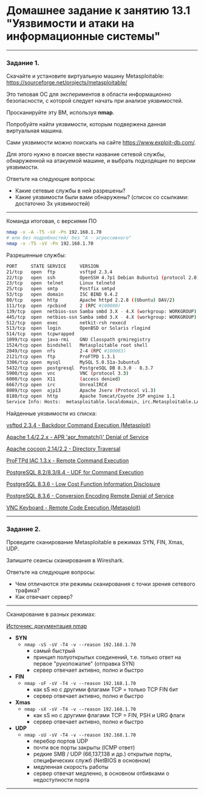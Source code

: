 # Домашнее задание к занятию 13.1 "Уязвимости и атаки на информационные системы"

------

### Задание 1.

Скачайте и установите виртуальную машину Metasploitable: https://sourceforge.net/projects/metasploitable/

Это типовая ОС для экспериментов в области информационно безопасности, с которой следует начать при анализе уязвимостей.

Просканируйте эту ВМ, используя **nmap**.

Попробуйте найти уязвимости, которым подвержена данная виртуальная машина.

Сами уязвимости можно поискать на сайте https://www.exploit-db.com/.

Для этого нужно в поиске ввести название сетевой службы, обнаруженной на атакуемой машине, и выбрать подходящие по версии уязвимости.

Ответьте на следующие вопросы:

- Какие сетевые службы в ней разрешены?
- Какие уязвимости были вами обнаружены? (список со ссылками: достаточно 3х уязвимостей)


---

Команда итоговая, с версиями ПО
```sh
nmap -v -A -T5 -sV -Pn 192.168.1.70
# или без подробностей/ без "A - агрессивного"
nmap -v -T5 -sV -Pn 192.168.1.70
```

Разрешенные службы: 
```sh
PORT     STATE SERVICE     VERSION
21/tcp   open  ftp         vsftpd 2.3.4
22/tcp   open  ssh         OpenSSH 4.7p1 Debian 8ubuntu1 (protocol 2.0)
23/tcp   open  telnet      Linux telnetd
25/tcp   open  smtp        Postfix smtpd
53/tcp   open  domain      ISC BIND 9.4.2
80/tcp   open  http        Apache httpd 2.2.8 ((Ubuntu) DAV/2)
111/tcp  open  rpcbind     2 (RPC #100000)
139/tcp  open  netbios-ssn Samba smbd 3.X - 4.X (workgroup: WORKGROUP)
445/tcp  open  netbios-ssn Samba smbd 3.X - 4.X (workgroup: WORKGROUP)
512/tcp  open  exec        netkit-rsh rexecd
513/tcp  open  login       OpenBSD or Solaris rlogind
514/tcp  open  tcpwrapped
1099/tcp open  java-rmi    GNU Classpath grmiregistry
1524/tcp open  bindshell   Metasploitable root shell
2049/tcp open  nfs         2-4 (RPC #100003)
2121/tcp open  ftp         ProFTPD 1.3.1
3306/tcp open  mysql       MySQL 5.0.51a-3ubuntu5
5432/tcp open  postgresql  PostgreSQL DB 8.3.0 - 8.3.7
5900/tcp open  vnc         VNC (protocol 3.3)
6000/tcp open  X11         (access denied)
6667/tcp open  irc         UnrealIRCd
8009/tcp open  ajp13       Apache Jserv (Protocol v1.3)
8180/tcp open  http        Apache Tomcat/Coyote JSP engine 1.1
Service Info: Hosts:  metasploitable.localdomain, irc.Metasploitable.LAN; OSs: Unix, Linux; CPE: cpe:/o:linux:linux_kernel
```


Найденные уязвимости из списка: 

[vsftpd 2.3.4 - Backdoor Command Execution (Metasploit)](https://www.exploit-db.com/exploits/17491)

[Apache 1.4/2.2.x - APR 'apr_fnmatch()' Denial of Service](https://www.exploit-db.com/exploits/35738)

[Apache cocoon 2.14/2.2 - Directory Traversal](https://www.exploit-db.com/exploits/23282)

[ProFTPd IAC 1.3.x - Remote Command Execution](https://www.exploit-db.com/exploits/15449)

[PostgreSQL 8.2/8.3/8.4 - UDF for Command Execution](https://www.exploit-db.com/exploits/7855)

[PostgreSQL 8.3.6 - Low Cost Function Information Disclosure](https://www.exploit-db.com/exploits/32847)

[PostgreSQL 8.3.6 - Conversion Encoding Remote Denial of Service](https://www.exploit-db.com/exploits/32849)

[VNC Keyboard - Remote Code Execution (Metasploit)](https://www.exploit-db.com/exploits/37598)


---


### Задание 2.

Проведите сканирование Metasploitable в режимах SYN, FIN, Xmas, UDP.

Запишите сеансы сканирования в Wireshark.

Ответьте на следующие вопросы:

- Чем отличаются эти режимы сканирования с точки зрения сетевого трафика?
- Как отвечает сервер?

---

Сканирование в разных режимах: 

[Источник: документация nmap](https://nmap.org/man/ru/man-port-scanning-techniques.html)


- **SYN**
  - `nmap -sS -sV -T4 -v --reason 192.168.1.70`
    - самый быстрый
  	- принцип полуоткрытых соединений, т.е. только ответ на первое "рукопожатие" (отправка SYN)
  	- сервер отвечает активно, полно и быстро
- **FIN**
  - `nmap -sF -sV -T4 -v --reason 192.168.1.70`
    - как sS но с другими флагами TCP = только TCP FIN бит
    - сервер отвечает активно, полно и быстро
- **Xmas**
  - `nmap -sX -sV -T4 -v --reason 192.168.1.70`
    - как sS но с другими флагами TCP = FIN, PSH и URG флаги
    - сервер отвечает активно, полно и быстро
- **UDP**
  - `nmap -sU -sV -T4 -v --reason 192.168.1.70`
    - перебор портов UDP 
    - почти все порты закрыты (ICMP ответ)
    - редкие SMB / UDP (66,137,138 и др.) открытые порты, специфических служб (NetBIOS в основном)
    - медленная скорость работы
    - сервер отвечат медленно, в основном отбивками о недоступности порта

---

